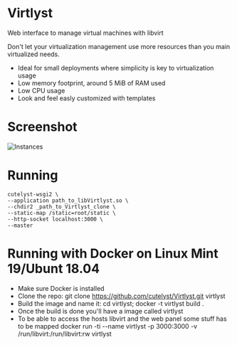 # Virtlyst
Web interface to manage virtual machines with libvirt

Don't let your virtualization management use more resources than you main virtualized needs.

 * Ideal for small deployments where simplicity is key to virtualization usage
 * Low memory footprint, around 5 MiB of RAM used
 * Low CPU usage
 * Look and feel easly customized with templates
 
# Screenshot

![Instances](http://i67.tinypic.com/161yn1d.png)

# Running

    cutelyst-wsgi2 \
    --application path_to_libVirtlyst.so \
    --chdir2 _path_to_Virtlyst_clone \
    --static-map /static=root/static \
    --http-socket localhost:3000 \
    --master

# Running with Docker on Linux Mint 19/Ubunt 18.04
* Make sure Docker is installed  
* Clone the repo: git clone https://github.com/cutelyst/Virtlyst.git virtlyst
* Build the image and name it: cd virtlyst; docker -t virtlyst build .
* Once the build is done you'll have a image called virtlyst
* To be able to access the hosts libvirt and the web panel some stuff has to be mapped
  docker run -ti --name virtlyst -p 3000:3000 -v /run/libvirt:/run/libvirt:rw virtlyst
